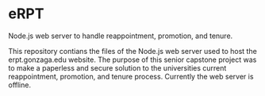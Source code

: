 # eRPT
Node.js web server to handle reappointment, promotion, and tenure.

This repository contians the files of the Node.js web server used to host the erpt.gonzaga.edu website.
The purpose of this senior capstone project was to make a paperless and secure solution to the universities current reappointment, promotion, and tenure process.
Currently the web server is offline.
